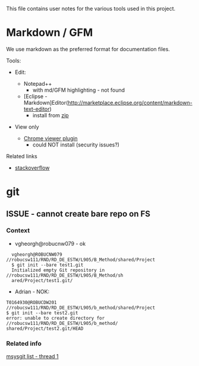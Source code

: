 

This file contains user notes for the various tools used in this project.

# Markdown / GFM
We use markdown as the preferred format for documentation files.

Tools:
- Edit:
	- Notepad++ 
		- with md/GFM highlighting - not found		
	- [Eclipse - Markdown]Editor(http://marketplace.eclipse.org/content/markdown-text-editor)
		- install from [zip](http://sourceforge.net/projects/nodeclipse/files/update-site-archive/)
		
- View only
	- [Chrome viewer plugin](https://chrome.google.com/webstore/detail/markdown-preview/jmchmkecamhbiokiopfpnfgbidieafmd/related?hl=en-US)
		- could NOT install (security issues?)

	
Related links
- [stackoverflow](http://stackoverflow.com/questions/9843609/view-markdown-files-offline)

# git 

## ISSUE - cannot create bare repo on FS

### Context

* vgheorgh@robucnw079 - ok
```
  vgheorgh@ROBUCNW079 //robucsw111/RND/RD_DE_ESTW/L905/B_Method/shared/Project
  $ git init --bare test1.git
  Initialized empty Git repository in //robucsw111/RND/RD_DE_ESTW/L905/B_Method/sh
  ared/Project/test1.git/
```
* Adrian - NOK:
```
T0164930@ROBUCDW201 //robucsw111/RND/RD_DE_ESTW/L905/b_method/shared/Project
$ git init --bare test2.git
error: unable to create directory for //robucsw111/RND/RD_DE_ESTW/L905/b_method/
shared/Project/test2.git/HEAD
```

### Related info
[msysgit list - thread 1](https://groups.google.com/forum/#!topic/msysgit/kAYExfllAh4)
